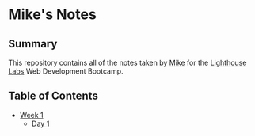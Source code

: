 # Mike's Notes

## Summary 

This repository contains all of the notes taken by [Mike](https://github.com/mikeackison) for the [Lighthouse Labs](https://www.lighthouselabs.ca/) Web Development Bootcamp.

## Table of Contents

* [Week 1](/Week_1)
  * [Day 1](/Week_1/Day_1)